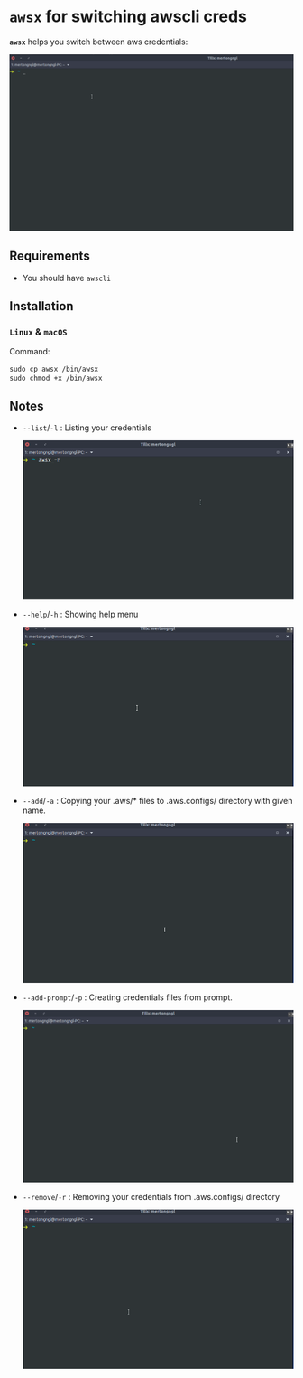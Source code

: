# `awsx` for switching awscli creds


**`awsx`** helps you switch between aws credentials:

![awsx demo GIF](img/awsx.gif)

## Requirements

- You should have `awscli`

## Installation

### `Linux` & `macOS`

Command:

    sudo cp awsx /bin/awsx
    sudo chmod +x /bin/awsx

## Notes

- `--list`/`-l` : Listing your credentials

    ![awsx demo GIF](img/awsx_print.gif)

- `--help`/`-h` : Showing help menu

    ![awsx demo GIF](img/awsx_help.gif)

- `--add`/`-a` : Copying your .aws/* files to .aws.configs/ directory with given name.

    ![awsx demo GIF](img/awsx_add.gif)

- `--add-prompt`/`-p` : Creating credentials files from prompt.

    ![awsx demo GIF](img/awsx_add_prompt.gif)

- `--remove`/`-r` : Removing your credentials from .aws.configs/ directory

    ![awsx demo GIF](img/awsx_remove.gif)


